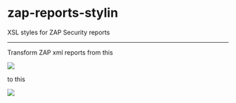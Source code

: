 zap-reports-stylin
==================

XSL styles for ZAP Security reports

---

Transform ZAP xml reports from this

![](https://dl.dropboxusercontent.com/spa/vgkinc546lpphsd/qrzvklsq.png)

to this

![](https://dl.dropboxusercontent.com/spa/vgkinc546lpphsd/3x455xvq.png)